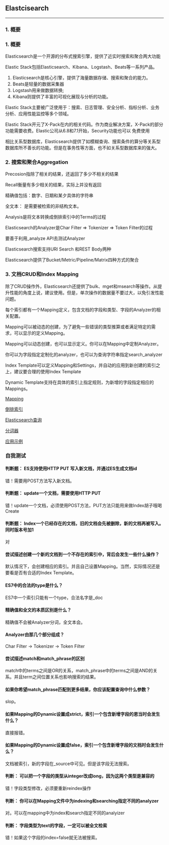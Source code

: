 ## Elastcisearch

-----
### 1. 概要

### 1. 概要

Elasticsearch是一个开源的分布式搜索引擎，提供了近实时搜索和聚合两大功能

Elastic Stack包括Elasticsearch、Kibana、Logstash、Beats等一系列产品。

1. Elasticsearch是核心引擎，提供了海量数据存储、搜索和聚合的能力。
1. Beats是轻量的数据采集器
1. Logstash用来做数据转换;
1. Kibana则提供了丰富的可视化展现与分析的功能。

Elastic Stack主要被广泛使用于：搜索、日志管理、安全分析、指标分析、业务分析、应用性能监控等多个领域。

Elastic Stack开元了X-Pack在内的相关代码。作为商业解决方案，X-Pack的部分功能需要收费。Elastic公司从6.8和7.1开始，Security功能也可以 免费使用

相比关系型数据库，Elasticsearch提供了如模糊查询、搜索条件的算分等关系型数据库所不善长的功能。但是在事务性等方面，也不如关系型数据库来的强大。

### 2. 搜索和聚合Aggregation

Precosion指除了相关的结果，还返回了多少不相关的结果

Recall衡量有多少相关的结果，实际上并没有返回

精确值包括：数字、日期和某夕具体的字符串

全文本： 是需要被检索的非结构文本。
 
Analysis是将文本转换成倒排索引中的Terms的过程

Elasticsearch的Analyzer是Char Filter => Tokenizer => Token Filter的过程

要善于利用_analyze API去测试Analyzer

Elasticsearch搜索支持URI Search 和REST Body两种

Elasticsearch提供了Bucket/Metric/Pipeline/Matrix四种方式的聚合

### 3. 文档CRUD和Index Mapping

除了CRUD操作外，Elasticsearch还提供了bulk、mget和msearch等操作。从提升性能的角度上说，建议使用。但是，单次操作的数据量不要过大，以免引发性能问题。

每个索引都有一个Mapping定义，包含文档的字段和类型、字段的Analyzer的相关配置。

Mapping可以被动态的创建，为了避免一些错误的类型推算或者满足特定的需求，可以显示的定义Mapping。

Mapping可以动态创建，也可以显示定义。你可以在Mapping中定制Analyzer。

你可以为字段指定定制化的analyzer，也可以为查询字符串指定search_analyzer

Index Template可以定义Mapping和Settings，并自动的应用到新创建的索引之上，建议要合理的使用Index Template

Dynamic Template支持在具体的索引上指定规则，为新增的字段指定相应的Mappings。

[Mapping](Mapping/Mapping.md)

[倒排索引](Inverted_index.md)

[Elasticsearch查询](Query/Query.md)

[分词器](Analyzer/Analyzer.md)

[应用示例](Elasticsearch_SpringBoot.md)


### 自我测试

#### 判断题： ES支持使用HTTP PUT 写入新文档，并通过ES生成文档id

错！需要用POST方法写入新文档。

#### 判断题： update一个文档，需要使用HTTP PUT

错！update一个文档，必须使用POST方法，PUT方法只能用来做Index胡子哦喝Create

#### 判断题： Index一个已经存在的文档，旧的文档会先被删除，新的文档再被写入。同时版本号加1

对

#### 尝试描述创建一个新的文档到一个不存在的索引中，背后会发生一些什么操作？

默认情况下，会创建相应的索引。并且自己设置Mapping。当然，实际情况还是要看是否有合适的Index Template。

#### ES7中的合法的type是什么？

ES7中一个索引只能有一个type，合法名字是_doc

#### 精确值和全文的本质区别是什么？

精确值不会被Analyzer分词，全文本会。

#### Analyzer由那几个部分组成？

Char Filter -> Tokenizer -> Token Filter

#### 尝试描述match和match_phrase的区别

match中的terms之间是OR的关系，match_phrase中的terms之间是AND的关系。并且term之间位置关系也影响搜索的结果。

#### 如果你希望match_phrase匹配到更多结果，你应该配置查询中什么参数？

slop。

#### 如果Mapping的Dynamic设置成strict，索引一个包含新增字段的恩当时会发生什么？

直接报错。

#### 如果Mapping的Dynamic设置成false，索引一个包含新增字段的文档时会发生什么？

文档被索引，新的字段在_source中可见。但是该字段无法搜索。

#### 判断： 可以把一个字段的类型从integer改成long，因为这两个类型是兼容的

错！字段类型修改，必须要重新reindex操作

#### 判断： 你可以在Mapping文件中为indexing和searching指定不同的analyzer

对。可以在mapping中为index和search指定不同的analyizer

#### 判断： 字段类型为text的字段，一定可以被全文检索

错！如果这个字段的index=false就无法被搜索。

